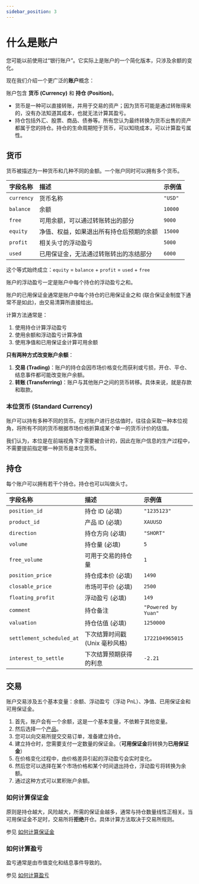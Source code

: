 ```yaml
---
sidebar_position: 3
---
```


# 什么是账户

您可能以前使用过“银行账户”。它实际上是账户的一个简化版本，只涉及余额的变化。

现在我们介绍一个更广泛的**账户**概念：

账户包含 **货币 (Currency)** 和 **持仓 (Position)**。

- 货币是一种可以直接转账，并用于交易的资产；因为货币可能是通过转账得来的，没有办法知道其成本，也就无法计算其盈亏。
- 持仓包括外汇、股票、商品、债券等。所有您认为最终转换为货币出售的资产都属于您的持仓。持仓的生命周期短于货币，可以知晓成本，可以计算盈亏属性。

## 货币

货币被描述为一种货币和几种不同的金额。一个账户同时可以拥有多个货币。

| 字段名称   | 描述                                     | 示例值  |
| :--------- | :--------------------------------------- | :------ |
| `currency` | 货币名称                                 | `"USD"` |
| `balance`  | 余额                                     | `10000` |
| `free`     | 可用余额，可以通过转账转出的部分         | `9000`  |
| `equity`   | 净值、权益，如果退出所有持仓后预期的余额 | `15000` |
| `profit`   | 相关头寸的浮动盈亏                       | `5000`  |
| `used`     | 已用保证金，无法通过转账转出的冻结部分   | `6000`  |

这个等式始终成立：`equity` = `balance` + `profit` = `used` + `free`

账户的浮动盈亏一定是账户中每个持仓的浮动盈亏之和。

账户的已用保证金通常是账户中每个持仓的已用保证金之和 (联合保证金制度下通常不是如此)，由交易清算所直接给出。

计算方法通常是：

1. 使用持仓计算浮动盈亏
2. 使用余额和浮动盈亏计算净值
3. 使用净值和已用保证金计算可用余额

**只有两种方式改变账户余额**：

1. **交易 (Trading)**：账户的持仓会因市场价格变化而获利或亏损，开仓、平仓、结息事件都可能改变账户余额。
2. **转账 (Transferring)**：账户与其他账户之间的货币转移。具体来说，就是存款和取款。

### 本位货币 (Standard Currency)

账户可以持有多种不同的货币。在对账户进行总估值时，往往会采取一种本位视角，将所有不同的货币根据市场价格折算成某个单一的货币计价的估值。

我们认为，本位是在前端视角下才需要被合计的，因此在账户信息的生产过程中，不需要提前指定哪一种货币是本位货币。

## 持仓

每个账户可以拥有若干个持仓。持仓也可以叫做头寸。

| 字段名称                  | 描述                           | 示例值              |
| :------------------------ | :----------------------------- | :------------------ |
| `position_id`             | 持仓 ID (必填)                 | `"1235123"`         |
| `product_id`              | 产品 ID (必填)                 | `XAUUSD`            |
| `direction`               | 持仓方向 (必填)                | `"SHORT"`           |
| `volume`                  | 持仓量 (必填)                  | `5`                 |
| `free_volume`             | 可用于交易的持仓量             | `1`                 |
| `position_price`          | 持仓成本价 (必填)              | `1490`              |
| `closable_price`          | 市场可平价 (必填)              | `2500`              |
| `floating_profit`         | 浮动盈亏 (必填)                | `149`               |
| `comment`                 | 持仓备注                       | `"Powered by Yuan"` |
| `valuation`               | 持仓估值 (必填)                | `1250000`           |
| `settlement_scheduled_at` | 下次结算时间戳 (Unix 毫秒风格) | `1722104965015`     |
| `interest_to_settle`      | 下次结算预期获得的利息         | `-2.21`             |

## 交易

账户交易涉及五个基本变量：余额、浮动盈亏（浮动 PnL）、净值、已用保证金和可用保证金。

1. 首先，账户会有一个余额，这是一个基本变量，不依赖于其他变量。
2. 然后选择一个[产品](./what-is-product.md)。
3. 您可以向交易所提交交易订单，准备建立持仓。
4. 建立持仓时，您需要支付一定数量的保证金。（**可用保证金**将转换为**已用保证金**）
5. 在价格变化过程中，由价格差异引起的浮动盈亏会实时变化。
6. 然后您可以选择在某个市场价格和某个时间退出持仓，浮动盈亏将转换为余额。
7. 通过这种方式可以累积账户余额。

### 如何计算保证金

原则是持仓越大，风险越大，所需的保证金越多，通常与持仓数量线性正相关。当可用保证金不足时，交易所将**拒绝**开仓。具体计算方法取决于交易所规则。

参见 [如何计算保证金](../reference/how-to-calculate-margin.md)

### 如何计算盈亏

盈亏通常是由市值变化和结息事件导致的。

参见 [如何计算盈亏](../reference/how-to-calculate-pnl.md)

